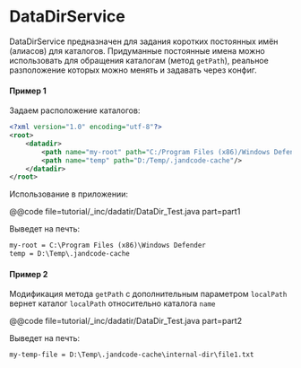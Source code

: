 DataDirService
==============

DataDirService предназначен для задания коротких постоянных имён (алиасов) для каталогов. 
Придуманные постоянные имена можно использовать для обращения каталогам (метод `getPath`), 
реальное разположение которых можно менять и задавать через конфиг.   

#### Пример 1 
Задаем расположение каталогов:
``` xml
<?xml version="1.0" encoding="utf-8"?>
<root>
    <datadir>
        <path name="my-root" path="C:/Program Files (x86)/Windows Defender/"/>
        <path name="temp" path="D:/Temp/.jandcode-cache"/>
    </datadir>
</root>
``` 

Использование в приложении:

@@code file=tutorial/_inc/dadatir/DataDir_Test.java part=part1

Выведет на печть:

``` txt
my-root = C:\Program Files (x86)\Windows Defender
temp = D:\Temp\.jandcode-cache 
``` 

#### Пример 2 

Модификация метода `getPath` с дополнительным параметром `localPath` вернет каталог `localPath` относительно каталога `name`

@@code file=tutorial/_inc/dadatir/DataDir_Test.java part=part2

Выведет на печть:

``` txt
my-temp-file = D:\Temp\.jandcode-cache\internal-dir\file1.txt
``` 
